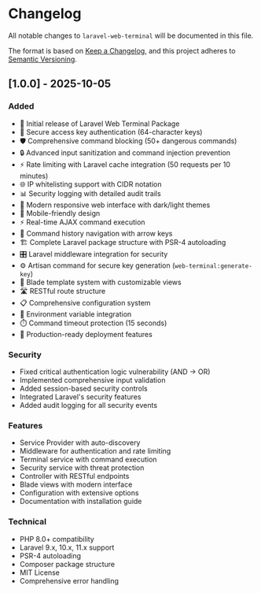 # Changelog

All notable changes to `laravel-web-terminal` will be documented in this file.

The format is based on [Keep a Changelog](https://keepachangelog.com/en/1.0.0/),
and this project adheres to [Semantic Versioning](https://semver.org/spec/v2.0.0.html).

## [1.0.0] - 2025-10-05

### Added
- 🎉 Initial release of Laravel Web Terminal Package
- 🔐 Secure access key authentication (64-character keys)
- 🛡️ Comprehensive command blocking (50+ dangerous commands)
- 🔒 Advanced input sanitization and command injection prevention
- ⚡ Rate limiting with Laravel cache integration (50 requests per 10 minutes)
- 🌐 IP whitelisting support with CIDR notation
- 📊 Security logging with detailed audit trails
- 🎨 Modern responsive web interface with dark/light themes
- 📱 Mobile-friendly design
- ⚡ Real-time AJAX command execution
- 📜 Command history navigation with arrow keys
- 🏗️ Complete Laravel package structure with PSR-4 autoloading
- 🎛️ Laravel middleware integration for security
- ⚙️ Artisan command for secure key generation (`web-terminal:generate-key`)
- 📝 Blade template system with customizable views
- 🛣️ RESTful route structure
- 📋 Comprehensive configuration system
- 🔧 Environment variable integration
- ⏱️ Command timeout protection (15 seconds)
- 🚀 Production-ready deployment features

### Security
- Fixed critical authentication logic vulnerability (AND → OR)
- Implemented comprehensive input validation
- Added session-based security controls
- Integrated Laravel's security features
- Added audit logging for all security events

### Features
- Service Provider with auto-discovery
- Middleware for authentication and rate limiting
- Terminal service with command execution
- Security service with threat protection
- Controller with RESTful endpoints
- Blade views with modern interface
- Configuration with extensive options
- Documentation with installation guide

### Technical
- PHP 8.0+ compatibility
- Laravel 9.x, 10.x, 11.x support
- PSR-4 autoloading
- Composer package structure
- MIT License
- Comprehensive error handling